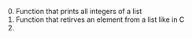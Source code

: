 0. Function that prints all integers of a list
1. Function that retirves an element from a list like in C
2.